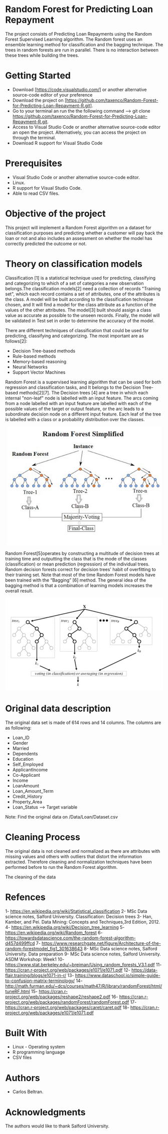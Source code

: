 # Random Forest for Predicting Loan Repayment

The project consists of Predicting Loan Repayments using the Random Forest Supervised Learning algorithm. The Random forest uses an ensemble learning method for classification and the bagging technique. The trees in random forests are run in parallel. There is no interaction between these trees while building the trees.

# Getting Started

* Download [https://code.visualstudio.com/] or another alternative source-code editor of your preference
* Download the project on [https://github.com/taxenco/Random-Forest-for-Predicting-Loan-Repayment-R.git].
* Go to your terminal an run the the following command --> git clone https://github.com/taxenco/Random-Forest-for-Predicting-Loan-Repayment-R.git.
* Access to Visual Studio Code or another alternative source-code editor an open the project. Alternatively, you can access the project on through the terminal.
* Download R support for Visual Studio Code

# Prerequisites

* Visual Studio Code or another alternative source-code editor.
* Linux.
* R support for Visual Studio Code.
* Able to read CSV files.


# Objective of the project 

This project will implement a Random Forest algorithm on a dataset for classification purposes and predicting whether a customer will pay back the loan or not and also includes an assessment on whether the model has correctly predicted the outcome or not. 

# Theory on classification models

Classification [1] is a statistical technique used for predicting, classifying and categorizing to
which of a set of categories a new observation belongs.The classification models[2] need a collection of 
records "Training set", which each record contains a set of attributes, one of the attributes is the class. 
A model will be built according to the classification technique chosen, and It will find a model for the class attribute 
as a function of the values of the other attributes. The model[3] built should assign a class value as accurate as possible to 
the unseen records. Finally, the model will be validated in Test set  in order to determine the accuracy of the model.

There are different techniques of classification that could be used for predicting, classifying
and categorizing. The most important are as follows[2]:

* Decision Tree-based methods
* Rule-based methods
* Memory-based reasoning
* Neural Networks
* Support Vector Machines

Random Forest is a supervised learning algorithm that can be used for both regression and
classification tasks, and It belongs to the Decision Tree-based methods[2][7]. The Decision
trees [4] are a tree in which each internal "non-leaf" node is labelled with an input feature. The
arcs coming from a node labelled with an input feature are labelled with each of the possible
values of the target or output feature, or the arc leads to a subordinate decision node on a
different input feature. Each leaf of the tree is labelled with a class or a probability distribution
over the classes.

<img src="./rf.png" alt="Random Forest schema"/>


Random Forest[5]operates by constructing a multitude of decision trees at training time and
outputting the class that is the mode of the classes (classification) or mean prediction
(regression) of the individual trees. Random decision forests correct for decision trees' habit of
overfitting to their training set. Note that most of the time Random Forest models have been trained
with the “Bagging” [6] method. The general idea of the bagging method is that a combination of learning models
increases the overall result.

<img src="./rf2.png" alt="Random Forest schema 2"/>



# Original data description

The original data set is made of 614 rows and 14 columns. The columns are as following:

* Loan_ID
* Gender
* Married
* Dependents
* Education
* Self_Employed
* ApplicantIncome
* Co-Applicant
* Income
* LoanAmount
* Loan_Amount_Term
* Credit_History
* Property_Area
* Loan_Status --> Target variable

 Note: Find the original data on /Data/Loan/Dataset.csv

# Cleaning Process 

The original data is not cleaned and normalized as there are attributes with missing values and others with outliers that distort the information extracted. Therefore cleaning and normalization techniques have been performed before to run the Random Forest algorithm.

The cleaning of the data 

# Refences

1- https://en.wikipedia.org/wiki/Statistical_classification
2- MSc Data science notes, Salford University. Classification: Decision trees
3- Han, Kamber, and Pei. Data Mining: Concepts and Techniques,3rd Edition, 2012.
4- https://en.wikipedia.org/wiki/Decision_tree_learning
5- https://en.wikipedia.org/wiki/Random_forest
6- https://towardsdatascience.com/the-random-forest-algorithm-d457d499ffcd
7- https://www.researchgate.net/figure/Architecture-of-the-random-forestmodel_fig1_301638643
8- MSc Data science notes, Salford University. Data preparation
9- MSc Data science notes, Salford University. ASDM Workshop: Week1
10- https://www.stat.berkeley.edu/~breiman/Using_random_forests_V3.1.pdf
11- https://cran.r-project.org/web/packages/e1071/e1071.pdf
12- https://data-flair.training/blogs/e1071-in-r/
13- https://www.dataschool.io/simple-guide-to-confusion-matrix-terminology/
14- http://math.furman.edu/~dcs/courses/math47/R/library/randomForest/html/tuneRF.html
15- https://cran.r-project.org/web/packages/reshape2/reshape2.pdf
16- https://cran.r-project.org/web/packages/randomForest/randomForest.pdf
17- https://cran.r-project.org/web/packages/caret/caret.pdf
18- https://cran.r-project.org/web/packages/e1071/e1071.pdf


# Built With

* Linux - Operating system
* R programming language
* CSV files

# Authors

- Carlos Beltran.

# Acknowledgments

The authors would like to thank Salford University.